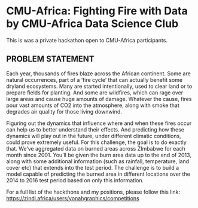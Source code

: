 # CMU-Africa: Fighting Fire with Data by CMU-Africa Data Science Club

This is was a private hackathon open to CMU-Africa participants. 

## PROBLEM STATEMENT
Each year, thousands of fires blaze across the African continent. Some are natural occurrences, part of a ‘fire cycle’ that can actually benefit some dryland ecosystems. Many are started intentionally, used to clear land or to prepare fields for planting. And some are wildfires, which can rage over large areas and cause huge amounts of damage. Whatever the cause, fires pour vast amounts of CO2 into the atmosphere, along with smoke that degrades air quality for those living downwind.

Figuring out the dynamics that influence where and when these fires occur can help us to better understand their effects. And predicting how these dynamics will play out in the future, under different climatic conditions, could prove extremely useful. For this challenge, the goal is to do exactly that. We’ve aggregated data on burned areas across ZImbabwe for each month since 2001. You’ll be given the burn area data up to the end of 2013, along with some additional information (such as rainfall, temperature, land cover etc) that extends into the test period. The challenge is to build a model capable of predicting the burned area in different locations over the 2014 to 2016 test period based on only this information.

For a full list of the hackthons and my positions, please follow this link: https://zindi.africa/users/yonahgraphics/competitions
